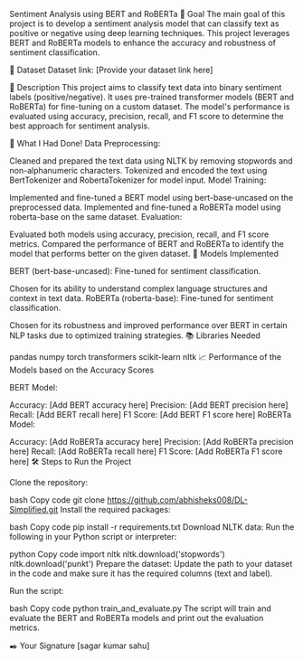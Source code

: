 Sentiment Analysis using BERT and RoBERTa
🎯 Goal
The main goal of this project is to develop a sentiment analysis model that can classify text as positive or negative using deep learning techniques. This project leverages BERT and RoBERTa models to enhance the accuracy and robustness of sentiment classification.

🧵 Dataset
Dataset link: [Provide your dataset link here]

🧾 Description
This project aims to classify text data into binary sentiment labels (positive/negative). It uses pre-trained transformer models (BERT and RoBERTa) for fine-tuning on a custom dataset. The model's performance is evaluated using accuracy, precision, recall, and F1 score to determine the best approach for sentiment analysis.

🧮 What I Had Done!
Data Preprocessing:

Cleaned and prepared the text data using NLTK by removing stopwords and non-alphanumeric characters.
Tokenized and encoded the text using BertTokenizer and RobertaTokenizer for model input.
Model Training:

Implemented and fine-tuned a BERT model using bert-base-uncased on the preprocessed data.
Implemented and fine-tuned a RoBERTa model using roberta-base on the same dataset.
Evaluation:

Evaluated both models using accuracy, precision, recall, and F1 score metrics.
Compared the performance of BERT and RoBERTa to identify the model that performs better on the given dataset.
🚀 Models Implemented

BERT (bert-base-uncased): Fine-tuned for sentiment classification.

Chosen for its ability to understand complex language structures and context in text data.
RoBERTa (roberta-base): Fine-tuned for sentiment classification.

Chosen for its robustness and improved performance over BERT in certain NLP tasks due to optimized training strategies.
📚 Libraries Needed

pandas
numpy
torch
transformers
scikit-learn
nltk
📈 Performance of the Models based on the Accuracy Scores

BERT Model:

Accuracy: [Add BERT accuracy here]
Precision: [Add BERT precision here]
Recall: [Add BERT recall here]
F1 Score: [Add BERT F1 score here]
RoBERTa Model:

Accuracy: [Add RoBERTa accuracy here]
Precision: [Add RoBERTa precision here]
Recall: [Add RoBERTa recall here]
F1 Score: [Add RoBERTa F1 score here]
🛠️ Steps to Run the Project

Clone the repository:

bash
Copy code
git clone https://github.com/abhisheks008/DL-Simplified.git
Install the required packages:

bash
Copy code
pip install -r requirements.txt
Download NLTK data: Run the following in your Python script or interpreter:

python
Copy code
import nltk
nltk.download('stopwords')
nltk.download('punkt')
Prepare the dataset: Update the path to your dataset in the code and make sure it has the required columns (text and label).

Run the script:

bash
Copy code
python train_and_evaluate.py
The script will train and evaluate the BERT and RoBERTa models and print out the evaluation metrics.

✒️ Your Signature
[sagar kumar sahu]
